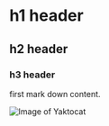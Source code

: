 # h1 header
## h2 header
### h3 header

first mark down content.

![Image of Yaktocat](https://octodex.github.com/images/yaktocat.png "image title")
